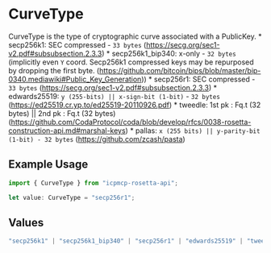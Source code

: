 # CurveType

CurveType is the type of cryptographic curve associated with a PublicKey. * secp256k1: SEC compressed - `33 bytes` (https://secg.org/sec1-v2.pdf#subsubsection.2.3.3) * secp256k1_bip340: x-only - `32 bytes`  (implicitly even `Y` coord. Secp256k1 compressed keys may be repurposed by dropping the first byte. (https://github.com/bitcoin/bips/blob/master/bip-0340.mediawiki#Public_Key_Generation)) * secp256r1: SEC compressed - `33 bytes` (https://secg.org/sec1-v2.pdf#subsubsection.2.3.3) * edwards25519: `y (255-bits) || x-sign-bit (1-bit)` - `32 bytes` (https://ed25519.cr.yp.to/ed25519-20110926.pdf) * tweedle: 1st pk : Fq.t (32 bytes) || 2nd pk : Fq.t (32 bytes) (https://github.com/CodaProtocol/coda/blob/develop/rfcs/0038-rosetta-construction-api.md#marshal-keys) * pallas: `x (255 bits) || y-parity-bit (1-bit) - 32 bytes` (https://github.com/zcash/pasta)

## Example Usage

```typescript
import { CurveType } from "icpmcp-rosetta-api";

let value: CurveType = "secp256r1";
```

## Values

```typescript
"secp256k1" | "secp256k1_bip340" | "secp256r1" | "edwards25519" | "tweedle" | "pallas"
```
